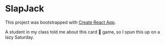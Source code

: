 # SlapJack

This project was bootstrapped with [Create React App](https://github.com/facebook/create-react-app).

A student in my class told me about this card 🎴 game, so I spun this up on a lazy Saturday.
